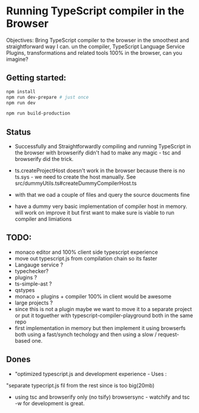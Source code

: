 # Running TypeScript compiler in the Browser

Objectives: Bring TypeScript compiler to the browser in the smoothest and straightforward way I can. un the compiler, TypeScript Language Service
Plugins, transformations and related tools 100% in the browser, can you imagine?

## Getting started: 
```sh
npm install
npm run dev-prepare # just once
npm run dev

npm run build-production
```

## Status

 * Successfully and Straightforwardly compiling and running TypeScript in the browser with browserify  didn't had to make any magic - tsc and browserify did the trick.

 * ts.createProjectHost doesn't work in the browser because there is no ts.sys - we need to create the host manually. See src/dummyUtils.ts#createDummyCompilerHost.ts

 * with that we oad a couple of files and query the source doucments fine

  * have a dummy very basic implementation of compiler host in memory. will work on improve it but first want to make sure is viable to run compiler and limiations


## TODO: 
 * monaco editor and 100% client side typescript experience
 * move out typescript.js from compilation chain so its faster
 * Langauge service ? 
 * typechecker? 
 * plugins ? 
 * ts-simple-ast ? 
 * qstypes
 * monaco + plugins + compiler 100% in client would be awesome
 * large projects ?
 * since this is not a plugin maybe we want to move it to a separate project or put it toguether with typescript-compiler-playground both in the same repo
 * first implementation in memory but then implement it using browserfs both using a fast/synch techology and then using  a slow / request-based one.


## Dones

 *  "optimized typescript.js and development experience - Uses : 

  "separate typecript.js fil from the rest since is too big(20mb)
  * using tsc and browserify only (no tsify)
  browsersync - watchify and tsc -w for development is great.